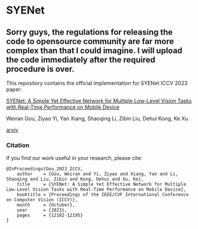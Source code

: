 # SYENet

## Sorry guys, the regulations for releasing the code to opensource community are far more complex than that I could imagine. I will upload the code immediately after the required procedure is over.

This repository contains the official implementation for SYENet ICCV 2023 paper:

[SYENet: A Simple Yet Effective Network for Multiple Low-Level Vision Tasks with Real-Time Performance on Mobile Device](https://openaccess.thecvf.com/content/ICCV2023/papers/Gou_SYENet_A_Simple_Yet_Effective_Network_for_Multiple_Low-Level_Vision_ICCV_2023_paper.pdf)

Weiran Gou, Ziyao Yi, Yan Xiang, Shaoqing Li, Zibin Liu, Dehui Kong, Ke Xu

[arxiv](https://arxiv.org/abs/2308.08137)

### Citation

If you find our work useful in your research, please cite:

```
@InProceedings{Gou_2023_ICCV,
    author    = {Gou, Weiran and Yi, Ziyao and Xiang, Yan and Li, Shaoqing and Liu, Zibin and Kong, Dehui and Xu, Ke},
    title     = {SYENet: A Simple Yet Effective Network for Multiple Low-Level Vision Tasks with Real-Time Performance on Mobile Device},
    booktitle = {Proceedings of the IEEE/CVF International Conference on Computer Vision (ICCV)},
    month     = {October},
    year      = {2023},
    pages     = {12182-12195}
}
```
